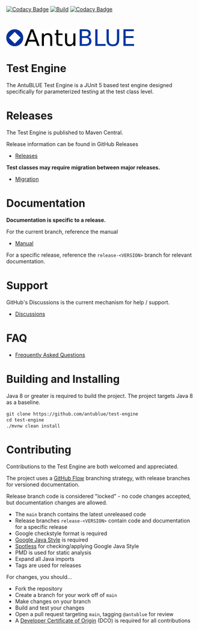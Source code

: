 [![Codacy Badge](https://api.codacy.com/project/badge/Grade/41181447cffb4015bebbba9cb65b8679)](https://app.codacy.com/gh/antublue/test-engine?utm_source=github.com&utm_medium=referral&utm_content=antublue/test-engine&utm_campaign=Badge_Grade)
[![Build](https://github.com/antublue/test-engine/actions/workflows/build.yml/badge.svg)](https://github.com/antublue/test-engine/actions/workflows/build.yml) [![Codacy Badge](https://app.codacy.com/project/badge/Grade/06036e5d592b46238f98025f297add26)](https://app.codacy.com/gh/antublue/test-engine/dashboard?utm_source=gh&utm_medium=referral&utm_content=&utm_campaign=Badge_grade)

<br/>

![AntuBLUE logo](assets/logo.png)

# Test Engine

The AntuBLUE Test Engine is a JUnit 5 based test engine designed specifically for parameterized testing at the test class level.

# Releases

The Test Engine is published to Maven Central.

Release information can be found in GitHub Releases

- [Releases](https://github.com/antublue/test-engine/releases)

**Test classes may **require** migration between major releases.**

- [Migration](/MIGRATION.md)

# Documentation

**Documentation is specific to a release.**

For the current branch, reference the manual

- [Manual](MANUAL.md)

For a specific release, reference the `release-<VERSION>` branch for relevant documentation.

# Support

GitHub's Discussions is the current mechanism for help / support.

- [Discussions](https://github.com/antublue/test-engine/discussions)

# FAQ

- [Frequently Asked Questions](FAQ.md)

# Building and Installing

Java 8 or greater is required to build the project. The project targets Java 8 as a baseline.

```shell
git clone https://github.com/antublue/test-engine
cd test-engine
./mvnw clean install
```

# Contributing

Contributions to the Test Engine are both welcomed and appreciated.

The project uses a [GitHub Flow](https://docs.github.com/en/get-started/quickstart/github-flow) branching strategy, with release branches for versioned documentation.

Release branch code is considered "locked" - no code changes accepted, but documentation changes are allowed.

- The `main` branch contains the latest unreleased code
- Release branches `release-<VERSION>` contain code and documentation for a specific release
- Google checkstyle format is required
- [Google Java Style](https://google.github.io/styleguide/javaguide.html) is required
- [Spotless](https://github.com/diffplug/spotless) for checking/applying Google Java Style
- PMD is used for static analysis
- Expand all Java imports
- Tags are used for releases

For changes, you should...

- Fork the repository
- Create a branch for your work off of `main`
- Make changes on your branch
- Build and test your changes
- Open a pull request targeting `main`, tagging `@antublue` for review
- A [Developer Certificate of Origin](DCO.md) (DCO) is required for all contributions
